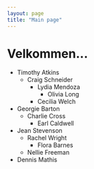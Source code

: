 ```yaml
---
layout: page
title: "Main page"
---
```


# Velkommen...

- Timothy Atkins
  - Craig Schneider
    - Lydia Mendoza
      - Olivia Long
    - Cecilia Welch
- Georgie Barton
  - Charlie Cross
    - Earl Caldwell
- Jean Stevenson
  - Rachel Wright
    - Flora Barnes
  - Nellie Freeman
- Dennis Mathis
